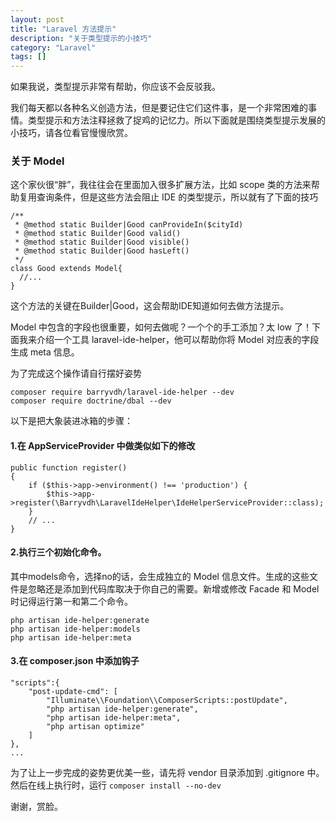```yaml
---
layout: post
title: "Laravel 方法提示"
description: "关于类型提示的小技巧"
category: "Laravel"
tags: []
---
```


如果我说，类型提示非常有帮助，你应该不会反驳我。

我们每天都以各种名义创造方法，但是要记住它们这件事，是一个非常困难的事情。类型提示和方法注释拯救了捉鸡的记忆力。所以下面就是围绕类型提示发展的小技巧，请各位看官慢慢欣赏。

### 关于 Model

这个家伙很“胖”，我往往会在里面加入很多扩展方法，比如 scope 类的方法来帮助复用查询条件，但是这些方法会阻止 IDE 的类型提示，所以就有了下面的技巧

```
/**
 * @method static Builder|Good canProvideIn($cityId)
 * @method static Builder|Good valid()
 * @method static Builder|Good visible()
 * @method static Builder|Good hasLeft()
 */
class Good extends Model{
  //...
}
```

这个方法的关键在Builder|Good，这会帮助IDE知道如何去做方法提示。

Model 中包含的字段也很重要，如何去做呢？一个个的手工添加？太 low 了！下面我来介绍一个工具 laravel-ide-helper，他可以帮助你将 Model 对应表的字段生成 meta 信息。

为了完成这个操作请自行摆好姿势

```
composer require barryvdh/laravel-ide-helper --dev
composer require doctrine/dbal --dev
```
以下是把大象装进冰箱的步骤：

#### 1.在 AppServiceProvider 中做类似如下的修改

```
public function register()
{
    if ($this->app->environment() !== 'production') {
        $this->app-
>register(\Barryvdh\LaravelIdeHelper\IdeHelperServiceProvider::class);
    }
    // ...
}
```
#### 2.执行三个初始化命令。
其中models命令，选择no的话，会生成独立的 Model 信息文件。生成的这些文件是忽略还是添加到代码库取决于你自己的需要。新增或修改 Facade 和 Model 时记得运行第一和第二个命令。

```
php artisan ide-helper:generate
php artisan ide-helper:models
php artisan ide-helper:meta
```

#### 3.在 composer.json 中添加钩子

```
"scripts":{
    "post-update-cmd": [
        "Illuminate\\Foundation\\ComposerScripts::postUpdate",
        "php artisan ide-helper:generate",
        "php artisan ide-helper:meta",
        "php artisan optimize"
    ]
},
...
```

为了让上一步完成的姿势更优美一些，请先将 vendor 目录添加到 .gitignore 中。然后在线上执行时，运行 ```composer install --no-dev```

谢谢，赏脸。
